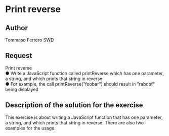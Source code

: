 # Print reverse

## Author

Tommaso Ferrero SWD

## Request

Print reverse  
● Write a JavaScript function called printReverse which has one parameter, a string, and which prints that string in reverse  
● For example, the call printReverse("foobar") should result in "raboof" being displayed

## Description of the solution for the exercise

This exercise is about writing a JavaScript function that has one parameter, a string, and which prints that string in reverse.
There are also two examples for the usage.
